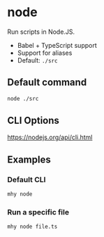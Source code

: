 # node

Run scripts in Node.JS.
- Babel + TypeScript support
- Support for aliases
- Default: `./src`

## Default command
```bash
node ./src
```

## CLI Options
https://nodejs.org/api/cli.html

## Examples

### Default CLI
```bash
mhy node
```

### Run a specific file
```bash
mhy node file.ts
```



